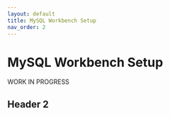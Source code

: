 ```yaml
---
layout: default
title: MySQL Workbench Setup
nav_order: 2
---
```


# MySQL Workbench Setup
WORK IN PROGRESS

## Header 2
